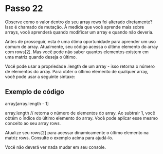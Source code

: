 # Passo 22

Observe como o valor dentro do seu array rows foi alterado diretamente? Isso é chamado de mutação. À medida que você aprende mais sobre arrays, você aprenderá quando modificar um array e quando não deveria.

Antes de prosseguir, esta é uma ótima oportunidade para aprender um uso comum de array. Atualmente, seu código acessa o último elemento do array com rows[2]. Mas você pode não saber quantos elementos existem em uma matriz quando deseja o último.

Você pode usar a propriedade .length de um array - isso retorna o número de elementos do array. Para obter o último elemento de qualquer array, você pode usar a seguinte sintaxe:

## Exemplo de código

array[array.length - 1]

array.length // retorna o número de elementos do array. Ao subtrair 1, você obtém o índice do último elemento do array. Você pode aplicar esse mesmo conceito ao seu array rows.

Atualize seu rows[2] para acessar dinamicamente o último elemento na matriz rows. Consulte o exemplo acima para ajudá-lo.

Você não deverá ver nada mudar em seu console.